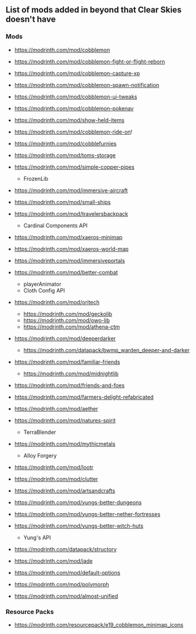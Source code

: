 ## List of mods added in beyond that Clear Skies doesn't have

### Mods
- https://modrinth.com/mod/cobblemon
- https://modrinth.com/mod/cobblemon-fight-or-flight-reborn
- https://modrinth.com/mod/cobblemon-capture-xp
- https://modrinth.com/mod/cobblemon-spawn-notification
- https://modrinth.com/mod/cobblemon-ui-tweaks
- https://modrinth.com/mod/cobblemon-pokenav
- https://modrinth.com/mod/show-held-items
- https://modrinth.com/mod/cobblemon-ride-on!

- https://modrinth.com/mod/cobblefurnies

- https://modrinth.com/mod/toms-storage
- https://modrinth.com/mod/simple-copper-pipes
  - FrozenLib
- https://modrinth.com/mod/immersive-aircraft
- https://modrinth.com/mod/small-ships
- https://modrinth.com/mod/travelersbackpack
  - Cardinal Components API
- https://modrinth.com/mod/xaeros-minimap
- https://modrinth.com/mod/xaeros-world-map
- https://modrinth.com/mod/immersiveportals
- https://modrinth.com/mod/better-combat
  - playerAnimator
  - Cloth Config API
- https://modrinth.com/mod/oritech
  - https://modrinth.com/mod/geckolib
  - https://modrinth.com/mod/owo-lib
  - https://modrinth.com/mod/athena-ctm
- https://modrinth.com/mod/deeperdarker
  - https://modrinth.com/datapack/bwmp_warden_deeper-and-darker
- https://modrinth.com/mod/familiar-friends
  - https://modrinth.com/mod/midnightlib
- https://modrinth.com/mod/friends-and-foes
- https://modrinth.com/mod/farmers-delight-refabricated
- https://modrinth.com/mod/aether 
- https://modrinth.com/mod/natures-spirit
  - TerraBlender
- https://modrinth.com/mod/mythicmetals
  - Alloy Forgery
- https://modrinth.com/mod/lootr
- https://modrinth.com/mod/clutter
- https://modrinth.com/mod/artsandcrafts

- https://modrinth.com/mod/yungs-better-dungeons
- https://modrinth.com/mod/yungs-better-nether-fortresses
- https://modrinth.com/mod/yungs-better-witch-huts  
  - Yung's API
- https://modrinth.com/datapack/structory
- https://modrinth.com/mod/jade
- https://modrinth.com/mod/default-options
- https://modrinth.com/mod/polymorph
- https://modrinth.com/mod/almost-unified

### Resource Packs
- https://modrinth.com/resourcepack/e19_cobblemon_minimap_icons